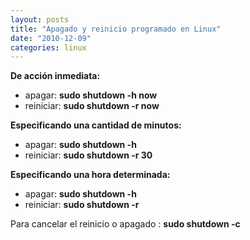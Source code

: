 ```yaml
---
layout: posts
title: "Apagado y reinicio programado en Linux"
date: "2010-12-09"
categories: linux
---
```


**De acción inmediata:**

- apagar: **sudo shutdown -h now**
- reiniciar: **sudo shutdown -r now**

**Especificando una cantidad de minutos:**

- apagar: **sudo shutdown -h <tiempo>**
- reiniciar: **sudo shutdown -r 30**

**Especificando una hora determinada:**

- apagar: **sudo shutdown -h <hora determinada>**
- reiniciar: **sudo shutdown -r <hora determinada>**

Para cancelar el reinicio o apagado : **sudo shutdown -c**
